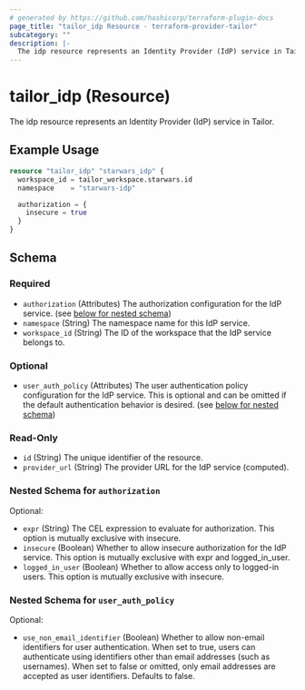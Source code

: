 ```yaml
---
# generated by https://github.com/hashicorp/terraform-plugin-docs
page_title: "tailor_idp Resource - terraform-provider-tailor"
subcategory: ""
description: |-
  The idp resource represents an Identity Provider (IdP) service in Tailor.
---
```


# tailor_idp (Resource)

The idp resource represents an Identity Provider (IdP) service in Tailor.

## Example Usage

```terraform
resource "tailor_idp" "starwars_idp" {
  workspace_id = tailor_workspace.starwars.id
  namespace    = "starwars-idp"

  authorization = {
    insecure = true
  }
}
```

<!-- schema generated by tfplugindocs -->
## Schema

### Required

- `authorization` (Attributes) The authorization configuration for the IdP service. (see [below for nested schema](#nestedatt--authorization))
- `namespace` (String) The namespace name for this IdP service.
- `workspace_id` (String) The ID of the workspace that the IdP service belongs to.

### Optional

- `user_auth_policy` (Attributes) The user authentication policy configuration for the IdP service. This is optional and can be omitted if the default authentication behavior is desired. (see [below for nested schema](#nestedatt--user_auth_policy))

### Read-Only

- `id` (String) The unique identifier of the resource.
- `provider_url` (String) The provider URL for the IdP service (computed).

<a id="nestedatt--authorization"></a>
### Nested Schema for `authorization`

Optional:

- `expr` (String) The CEL expression to evaluate for authorization. This option is mutually exclusive with insecure.
- `insecure` (Boolean) Whether to allow insecure authorization for the IdP service. This option is mutually exclusive with expr and logged_in_user.
- `logged_in_user` (Boolean) Whether to allow access only to logged-in users. This option is mutually exclusive with insecure.


<a id="nestedatt--user_auth_policy"></a>
### Nested Schema for `user_auth_policy`

Optional:

- `use_non_email_identifier` (Boolean) Whether to allow non-email identifiers for user authentication. When set to true, users can authenticate using identifiers other than email addresses (such as usernames). When set to false or omitted, only email addresses are accepted as user identifiers. Defaults to false.
